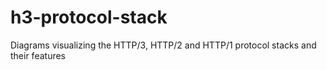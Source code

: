 # h3-protocol-stack
Diagrams visualizing the HTTP/3, HTTP/2 and HTTP/1 protocol stacks and their features
